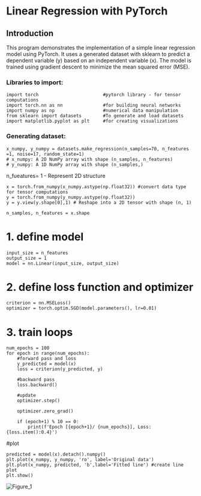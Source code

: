 # Linear Regression with PyTorch

## Introduction
This program demonstrates the implementation of a simple linear regression model using PyTorch. It uses a generated dataset with sklearn to predict a dependent variable (y) based on an independent variable (x). The model is trained using gradient descent to minimize the mean squared error (MSE).

### Libraries to import: 
```
import torch                        #pytorch library - for tensor computations
import torch.nn as nn               #for building neural networks
import numpy as np                  #numerical data manipulation
from sklearn import datasets        #To generate and load datasets
import matplotlib.pyplot as plt     #for creating visualizations
```

### Generating dataset: 
```
x_numpy, y_numpy = datasets.make_regression(n_samples=70, n_features =1, noise=17, random_state=1)
# x_numpy: A 2D NumPy array with shape (n_samples, n_features)
# y_numpy: A 1D NumPy array with shape (n_samples,)
```
n_fueatures= 1 - Represent 2D structure

```
x = torch.from_numpy(x_numpy.astype(np.float32)) #convert data type for tensor computations
y = torch.from_numpy(y_numpy.astype(np.float32)) 
y = y.view(y.shape[0],1) # Reshape into a 2D tensor with shape (n, 1)

n_samples, n_features = x.shape
```
# 1. define model 
```
input_size = n_features 
output_size = 1 
model = nn.Linear(input_size, output_size) 
```

# 2. define loss function and optimizer 
```
criterion = nn.MSELoss() 
optimizer = torch.optim.SGD(model.parameters(), lr=0.01)
```

# 3. train loops 
```
num_epochs = 100 
for epoch in range(num_epochs):
    #forward pass and loss 
    y_predicted = model(x) 
    loss = criterion(y_predicted, y)

    #backward pass 
    loss.backward() 

    #update 
    optimizer.step() 

    optimizer.zero_grad() 

    if (epoch+1) % 10 == 0:
        print(f'Epoch [{epoch+1}/ {num_epochs}], Loss: {loss.item():0.4}')
```

#plot 
```
predicted = model(x).detach().numpy() 
plt.plot(x_numpy, y_numpy, 'ro', label='Original data') 
plt.plot(x_numpy, predicted, 'b',label='Fitted line') #create line plot
plt.show()
```

![Figure_1](https://github.com/user-attachments/assets/f3096346-bb31-494b-befd-be15e8deac46)
